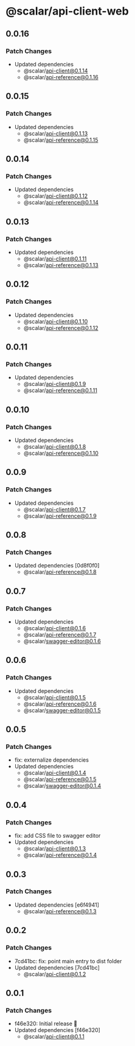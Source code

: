 # @scalar/api-client-web

## 0.0.16

### Patch Changes

- Updated dependencies
  - @scalar/api-client@0.1.14
  - @scalar/api-reference@0.1.16

## 0.0.15

### Patch Changes

- Updated dependencies
  - @scalar/api-client@0.1.13
  - @scalar/api-reference@0.1.15

## 0.0.14

### Patch Changes

- Updated dependencies
  - @scalar/api-client@0.1.12
  - @scalar/api-reference@0.1.14

## 0.0.13

### Patch Changes

- Updated dependencies
  - @scalar/api-client@0.1.11
  - @scalar/api-reference@0.1.13

## 0.0.12

### Patch Changes

- Updated dependencies
  - @scalar/api-client@0.1.10
  - @scalar/api-reference@0.1.12

## 0.0.11

### Patch Changes

- Updated dependencies
  - @scalar/api-client@0.1.9
  - @scalar/api-reference@0.1.11

## 0.0.10

### Patch Changes

- Updated dependencies
  - @scalar/api-client@0.1.8
  - @scalar/api-reference@0.1.10

## 0.0.9

### Patch Changes

- Updated dependencies
  - @scalar/api-client@0.1.7
  - @scalar/api-reference@0.1.9

## 0.0.8

### Patch Changes

- Updated dependencies [0d8f0f0]
  - @scalar/api-reference@0.1.8

## 0.0.7

### Patch Changes

- Updated dependencies
  - @scalar/api-client@0.1.6
  - @scalar/api-reference@0.1.7
  - @scalar/swagger-editor@0.1.6

## 0.0.6

### Patch Changes

- Updated dependencies
  - @scalar/api-client@0.1.5
  - @scalar/api-reference@0.1.6
  - @scalar/swagger-editor@0.1.5

## 0.0.5

### Patch Changes

- fix: externalize dependencies
- Updated dependencies
  - @scalar/api-client@0.1.4
  - @scalar/api-reference@0.1.5
  - @scalar/swagger-editor@0.1.4

## 0.0.4

### Patch Changes

- fix: add CSS file to swagger editor
- Updated dependencies
  - @scalar/api-client@0.1.3
  - @scalar/api-reference@0.1.4

## 0.0.3

### Patch Changes

- Updated dependencies [e6f4941]
  - @scalar/api-reference@0.1.3

## 0.0.2

### Patch Changes

- 7cd41bc: fix: point main entry to dist folder
- Updated dependencies [7cd41bc]
  - @scalar/api-client@0.1.2

## 0.0.1

### Patch Changes

- f46e320: Initial release 👀
- Updated dependencies [f46e320]
  - @scalar/api-client@0.1.1
